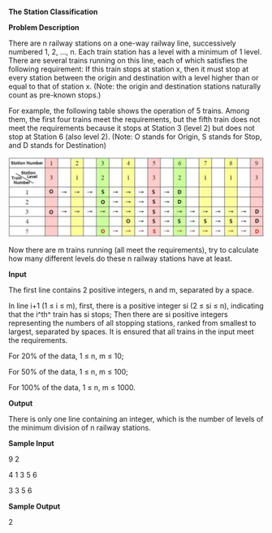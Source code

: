 **The Station Classification**

**Problem Description**

There are n railway stations on a one-way railway line, successively numbered 1, 2, \..., n. Each train station has a level with a minimum of 1 level. There are several trains running on this line, each of which satisfies the following requirement: If this train stops at station x, then it must stop at every station between the origin and destination with a level higher than or equal to that of station x. (Note: the origin and destination stations naturally count as pre-known stops.)

For example, the following table shows the operation of 5 trains. Among them, the first four trains meet the requirements, but the fifth train does not meet the requirements because it stops at Station 3 (level 2) but does not stop at Station 6 (also level 2). (Note: O stands for Origin, S stands for Stop, and D stands for Destination)

![148932fe11f97a6560d66d800ef282f](media/image1.png)

Now there are m trains running (all meet the requirements), try to calculate how many different levels do these n railway stations have at least.

**Input**

The first line contains 2 positive integers, n and m, separated by a space.

In line i+1 (1 ≤ i ≤ m), first, there is a positive integer si (2 ≤ si ≤ n), indicating that the i^th^ train has si stops; Then there are si positive integers representing the numbers of all stopping stations, ranked from smallest to largest, separated by spaces. It is ensured that all trains in the input meet the requirements.

For 20% of the data, 1 ≤ n, m ≤ 10;

For 50% of the data, 1 ≤ n, m ≤ 100;

For 100% of the data, 1 ≤ n, m ≤ 1000.

**Output**

There is only one line containing an integer, which is the number of levels of the minimum division of n railway stations.

**Sample Input**

9 2

4 1 3 5 6

3 3 5 6

**Sample Output**

2
